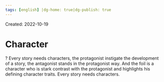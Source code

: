 ```yaml
---
tags: [english] |dg-home: true|dg-publish: true
---
```

Created: 2022-10-19

# Character
?
Every story needs characters, the protagonist instigate the development of a story, the antagonist stands in the protagonist way. And the foil is a character who is stark contrast with the protagonist and highlights his defining character traits.
Every story needs characters.
<!--SR:!2024-07-31,387,250-->